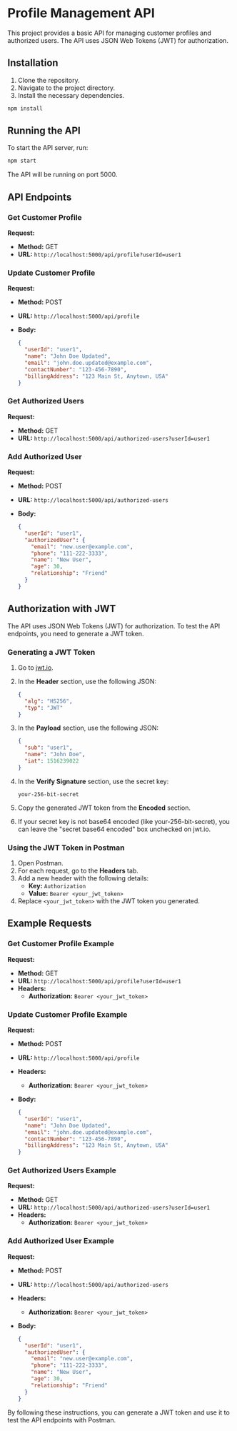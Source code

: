 # Profile Management API

This project provides a basic API for managing customer profiles and authorized users. The API uses JSON Web Tokens (JWT) for authorization.

## Installation

1. Clone the repository.
2. Navigate to the project directory.
3. Install the necessary dependencies.

```bash
npm install
```

## Running the API

To start the API server, run:

```bash
npm start
```

The API will be running on port 5000.

## API Endpoints

### Get Customer Profile

**Request:**

- **Method:** GET
- **URL:** `http://localhost:5000/api/profile?userId=user1`

### Update Customer Profile

**Request:**

- **Method:** POST
- **URL:** `http://localhost:5000/api/profile`
- **Body:**

  ```json
  {
    "userId": "user1",
    "name": "John Doe Updated",
    "email": "john.doe.updated@example.com",
    "contactNumber": "123-456-7890",
    "billingAddress": "123 Main St, Anytown, USA"
  }
  ```

### Get Authorized Users

**Request:**

- **Method:** GET
- **URL:** `http://localhost:5000/api/authorized-users?userId=user1`

### Add Authorized User

**Request:**

- **Method:** POST
- **URL:** `http://localhost:5000/api/authorized-users`
- **Body:**

  ```json
  {
    "userId": "user1",
    "authorizedUser": {
      "email": "new.user@example.com",
      "phone": "111-222-3333",
      "name": "New User",
      "age": 30,
      "relationship": "Friend"
    }
  }
  ```

## Authorization with JWT

The API uses JSON Web Tokens (JWT) for authorization. To test the API endpoints, you need to generate a JWT token.

### Generating a JWT Token

1. Go to [jwt.io](https://jwt.io/).
2. In the **Header** section, use the following JSON:

   ```json
   {
     "alg": "HS256",
     "typ": "JWT"
   }
   ```

3. In the **Payload** section, use the following JSON:

   ```json
   {
     "sub": "user1",
     "name": "John Doe",
     "iat": 1516239022
   }
   ```

4. In the **Verify Signature** section, use the secret key:

   ```plaintext
   your-256-bit-secret
   ```

5. Copy the generated JWT token from the **Encoded** section.

6. If your secret key is not base64 encoded (like your-256-bit-secret), you can leave the "secret base64 encoded" box unchecked on jwt.io.

### Using the JWT Token in Postman

1. Open Postman.
2. For each request, go to the **Headers** tab.
3. Add a new header with the following details:
   - **Key:** `Authorization`
   - **Value:** `Bearer <your_jwt_token>`
4. Replace `<your_jwt_token>` with the JWT token you generated.

## Example Requests

### Get Customer Profile Example

**Request:**

- **Method:** GET
- **URL:** `http://localhost:5000/api/profile?userId=user1`
- **Headers:**
  - **Authorization:** `Bearer <your_jwt_token>`

### Update Customer Profile Example

**Request:**

- **Method:** POST
- **URL:** `http://localhost:5000/api/profile`
- **Headers:**
  - **Authorization:** `Bearer <your_jwt_token>`
- **Body:**

  ```json
  {
    "userId": "user1",
    "name": "John Doe Updated",
    "email": "john.doe.updated@example.com",
    "contactNumber": "123-456-7890",
    "billingAddress": "123 Main St, Anytown, USA"
  }
  ```

### Get Authorized Users Example

**Request:**

- **Method:** GET
- **URL:** `http://localhost:5000/api/authorized-users?userId=user1`
- **Headers:**
  - **Authorization:** `Bearer <your_jwt_token>`

### Add Authorized User Example

**Request:**

- **Method:** POST
- **URL:** `http://localhost:5000/api/authorized-users`
- **Headers:**
  - **Authorization:** `Bearer <your_jwt_token>`
- **Body:**

  ```json
  {
    "userId": "user1",
    "authorizedUser": {
      "email": "new.user@example.com",
      "phone": "111-222-3333",
      "name": "New User",
      "age": 30,
      "relationship": "Friend"
    }
  }
  ```

By following these instructions, you can generate a JWT token and use it to test the API endpoints with Postman.
